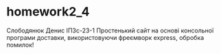 # homework2_4
Слободянюк Денис ІПЗс-23-1
Простенький сайт на основі консольної програми доставки, використовуючи фреємворк express, обробка помилок!

